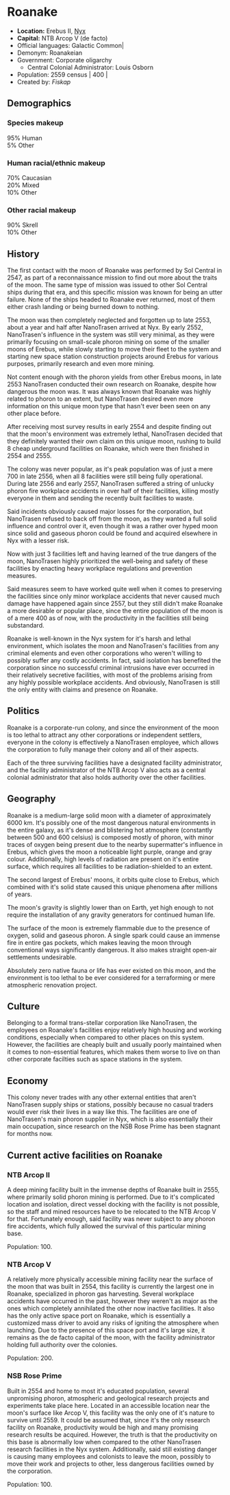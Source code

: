 # Roanake


* **Location:**  Erebus II, [Nyx](https://baystation12.net/lore/The%20Nyx%20System) 
* **Capital:**  NTB Arcop V (de facto) 
* Official languages:  Galactic Common|
* Demonym:  Roanakeian 
* Government: Corporate oligarchy 
  * Central Colonial Administrator: Louis Osborn 
* Population: 2559 census |  400 |
* Created by: *Fiskap*

## Demographics

### Species makeup

95% Human  
5% Other

### Human racial/ethnic makeup

70% Caucasian  
20% Mixed  
10% Other

### Other racial makeup

90% Skrell  
10% Other

## History

The first contact with the moon of Roanake was performed by Sol Central in 2547, as part of a reconnaissance mission to find out more about the traits of the moon. The same type of mission was issued to other Sol Central ships during that era, and this specific mission was known for being an utter failure. None of the ships headed to Roanake ever returned, most of them either crash landing or being burned down to nothing.

The moon was then completely neglected and forgotten up to late 2553, about a year and half after NanoTrasen arrived at Nyx. By early 2552, NanoTrasen's influence in the system was still very minimal, as they were primarily focusing on small-scale phoron mining on some of the smaller moons of Erebus, while slowly starting to move their fleet to the system and starting new space station construction projects around Erebus for various purposes, primarily research and even more mining.

Not content enough with the phoron yields from other Erebus moons, in late 2553 NanoTrasen conducted their own research on Roanake, despite how dangerous the moon was. It was always known that Roanake was highly related to phoron to an extent, but NanoTrasen desired even more information on this unique moon type that hasn't ever been seen on any other place before.

After receiving most survey results in early 2554 and despite finding out that the moon's environment was extremely lethal, NanoTrasen decided that they definitely wanted their own claim on this unique moon, rushing to build 8 cheap underground facilities on Roanake, which were then finished in 2554 and 2555.

The colony was never popular, as it's peak population was of just a mere 700 in late 2556, when all 8 facilities were still being fully operational. During late 2556 and early 2557, NanoTrasen suffered a string of unlucky phoron fire workplace accidents in over half of their facilities, killing mostly everyone in them and sending the recently built facilities to waste.

Said incidents obviously caused major losses for the corporation, but NanoTrasen refused to back off from the moon, as they wanted a full solid influence and control over it, even though it was a rather over hyped moon since solid and gaseous phoron could be found and acquired elsewhere in Nyx with a lesser risk.

Now with just 3 facilities left and having learned of the true dangers of the moon, NanoTrasen highly prioritized the well-being and safety of these facilities by enacting heavy workplace regulations and prevention measures.

Said measures seem to have worked quite well when it comes to preserving the facilities since only minor workplace accidents that never caused much damage have happened again since 2557, but they still didn't make Roanake a more desirable or popular place, since the entire population of the moon is of a mere 400 as of now, with the productivity in the facilities still being substandard.

Roanake is well-known in the Nyx system for it's harsh and lethal environment, which isolates the moon and NanoTrasen's facilities from any criminal elements and even other corporations who weren't willing to possibly suffer any costly accidents. In fact, said isolation has benefited the corporation since no successful criminal intrusions have ever occurred in their relatively secretive facilities, with most of the problems arising from any highly possible workplace accidents. And obviously, NanoTrasen is still the only entity with claims and presence on Roanake.

## Politics

Roanake is a corporate-run colony, and since the environment of the moon is too lethal to attract any other corporations or independent settlers, everyone in the colony is effectively a NanoTrasen employee, which allows the corporation to fully manage their colony and all of their aspects.

Each of the three surviving facilities have a designated facility administrator, and the facility administrator of the NTB Arcop V also acts as a central colonial administrator that also holds authority over the other facilities.

## Geography

Roanake is a medium-large solid moon with a diameter of approximately 6000 km. It's possibly one of the most dangerous natural environments in the entire galaxy, as it's dense and blistering hot atmosphere (constantly between 500 and 600 celsius) is composed mostly of phoron, with minor traces of oxygen being present due to the nearby supermatter's influence in Erebus, which gives the moon a noticeable light purple, orange and gray colour. Additionally, high levels of radiation are present on it's entire surface, which requires all facilities to be radiation-shielded to an extent.

The second largest of Erebus' moons, it orbits quite close to Erebus, which combined with it's solid state caused this unique phenomena after millions of years.

The moon's gravity is slightly lower than on Earth, yet high enough to not require the installation of any gravity generators for continued human life.

The surface of the moon is extremely flammable due to the presence of oxygen, solid and gaseous phoron. A single spark could cause an immense fire in entire gas pockets, which makes leaving the moon through conventional ways significantly dangerous. It also makes straight open-air settlements undesirable.

Absolutely zero native fauna or life has ever existed on this moon, and the environment is too lethal to be ever considered for a terraforming or mere atmospheric renovation project.

## Culture

Belonging to a formal trans-stellar corporation like NanoTrasen, the employees on Roanake's facilities enjoy relatively high housing and working conditions, especially when compared to other places on this system. However, the facilities are cheaply built and usually poorly maintained when it comes to non-essential features, which makes them worse to live on than other corporate facilties such as space stations in the system.

## Economy

This colony never trades with any other external entities that aren't NanoTrasen supply ships or stations, possibly because no casual traders would ever risk their lives in a way like this. The facilities are one of NanoTrasen's main phoron supplier in Nyx, which is also essentially their main occupation, since research on the NSB Rose Prime has been stagnant for months now.

## Current active facilities on Roanake

### NTB Arcop II

A deep mining facility built in the immense depths of Roanake built in 2555, where primarily solid phoron mining is performed. Due to it's complicated location and isolation, direct vessel docking with the facility is not possible, so the staff and mined resources have to be relocated to the NTB Arcop V for that. Fortunately enough, said facility was never subject to any phoron fire accidents, which fully allowed the survival of this particular mining base.

Population: 100.

### NTB Arcop V

A relatively more physically accessible mining facility near the surface of the moon that was built in 2554, this facility is currently the largest one in Roanake, specialized in phoron gas harvesting. Several workplace accidents have occurred in the past, however they weren't as major as the ones which completely annihilated the other now inactive facilities. It also has the only active space port on Roanake, which is essentially a customized mass driver to avoid any risks of igniting the atmosphere when launching. Due to the presence of this space port and it's large size, it remains as the de facto capital of the moon, with the facility administrator holding full authority over the colonies.

Population: 200.

### NSB Rose Prime

Built in 2554 and home to most it's educated population, several unpromising phoron, atmospheric and geological research projects and experiments take place here. Located in an accessible location near the moon's surface like Arcop V, this facility was the only one of it's nature to survive until 2559. It could be assumed that, since it's the only research facility on Roanake, productivity would be high and many promising research results be acquired. However, the truth is that the productivity on this base is abnormally low when compared to the other NanoTrasen research facilities in the Nyx system. Additionally, said still existing danger is causing many employees and colonists to leave the moon, possibly to move their work and projects to other, less dangerous facilities owned by the corporation.

Population: 100.
